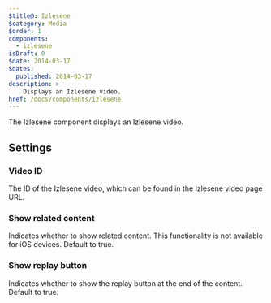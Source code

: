 ```yaml
---
$title@: Izlesene
$category: Media
$order: 1
components:
  - izlesene
isDraft: 0
$date: 2014-03-17
$dates:
  published: 2014-03-17
description: >
    Displays an Izlesene video.
href: /docs/components/izlesene
---
```

<p>The Izlesene component displays an Izlesene video.</p>

<h2 class="mt4 mb4">Settings</h2>
<h3 class="mb3 mt3">Video ID</h3>
The ID of the Izlesene video, which can be found in the Izlesene video page URL.
<h3 class="mb3 mt3">Show related content</h3>
Indicates whether to show related content. This functionality is not available for iOS devices. Default to true.
<h3 class="mb3 mt3">Show replay button</h3>
Indicates whether to show the replay button at the end of the content. Default to true.
